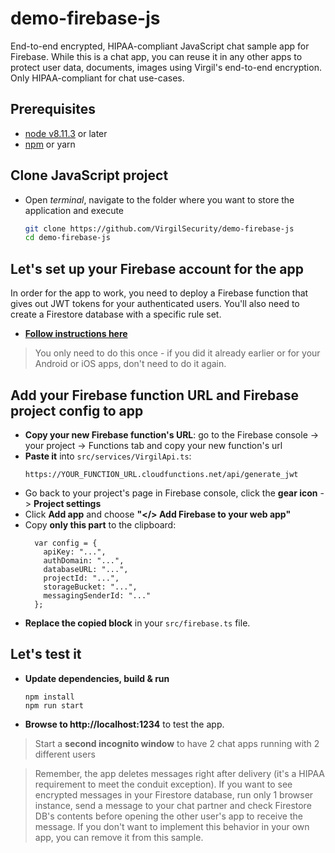 # demo-firebase-js
End-to-end encrypted, HIPAA-compliant JavaScript chat sample app for Firebase. While this is a chat app, you can reuse it in any other apps to protect user data, documents, images using Virgil's end-to-end encryption. Only HIPAA-compliant for chat use-cases.

## Prerequisites

* [node v8.11.3](https://nodejs.org/en/download) or later
* [npm](https://www.npmjs.com/get-npm) or yarn

## Clone JavaScript project
* Open *terminal*, navigate to the folder where you want to store the application and execute
  ```bash
  git clone https://github.com/VirgilSecurity/demo-firebase-js
  cd demo-firebase-js
  ```

## Let's set up your Firebase account for the app
In order for the app to work, you need to deploy a Firebase function that gives out JWT tokens for your authenticated users. You'll also need to create a Firestore database with a specific rule set.

* **[Follow instructions here](https://github.com/VirgilSecurity/demo-firebase-func)**

> You only need to do this once - if you did it already earlier or for your Android or iOS apps, don't need to do it again. 

## Add your Firebase function URL and Firebase project config to app

* **Copy your new Firebase function's URL**: go to the Firebase console -> your project -> Functions tab and copy your new function's url
* **Paste it** into `src/services/VirgilApi.ts`:
  ```
  https://YOUR_FUNCTION_URL.cloudfunctions.net/api/generate_jwt
  ```
* Go back to your project's page in Firebase console, click the **gear icon** -> **Project settings**
* Click **Add app** and choose **"</> Add Firebase to your web app"**
* Copy **only this part** to the clipboard:
  ```
    var config = {
      apiKey: "...",
      authDomain: "...",
      databaseURL: "...",
      projectId: "...",
      storageBucket: "...",
      messagingSenderId: "..."
    };
  ```
* **Replace the copied block** in your `src/firebase.ts` file.

## Let's test it

* **Update dependencies, build & run**
  ```
  npm install
  npm run start
  ```

* **Browse to http://localhost:1234** to test the app.

> Start a **second incognito window** to have 2 chat apps running with 2 different users

> Remember, the app deletes messages right after delivery (it's a HIPAA requirement to meet the conduit exception). If you want to see encrypted messages in your Firestore database, run only 1 browser instance, send a message to your chat partner and check Firestore DB's contents before opening the other user's app to receive the message. If you don't want to implement this behavior in your own app, you can remove it from this sample.
